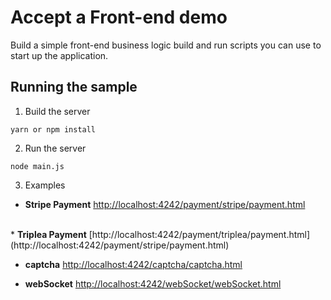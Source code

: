 # Accept a Front-end demo

Build a simple front-end business logic
build and run scripts you can use to start up the application.

## Running the sample

1. Build the server

~~~
yarn or npm install
~~~

2. Run the server

~~~
node main.js
~~~

3. Examples

* <strong>Stripe Payment</strong> [http://localhost:4242/payment/stripe/payment.html](http://localhost:4242/payment/stripe/payment.html)
<br>
* <strong>Triplea Payment</strong> [http://localhost:4242/payment/triplea/payment.html](http://localhost:4242/payment/stripe/payment.html)

* <strong>captcha</strong> [http://localhost:4242/captcha/captcha.html](http://localhost:4242/captcha/captcha.html)

* <strong>webSocket</strong> [http://localhost:4242/webSocket/webSocket.html](http://localhost:4242/webSocket/webSocket.html)
